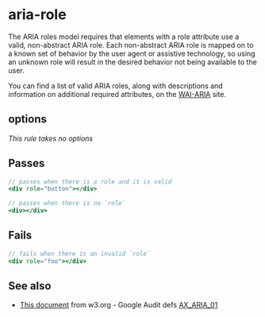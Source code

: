 # aria-role

The ARIA roles model requires that elements with a role attribute use a valid,
non-abstract ARIA role. Each non-abstract ARIA role is mapped on to a known set
of behavior by the user agent or assistive technology, so using an unknown role
will result in the desired behavior not being available to the user.

You can find a list of valid ARIA roles, along with descriptions and information
on additional required attributes, on the
[WAI-ARIA](http://www.w3.org/WAI/PF/aria/roles#roles_categorization) site.


## options

*This rule takes no options*

## Passes

```jsx harmony
// passes when there is a role and it is valid
<div role="button"></div>

// passes when there is no `role`
<div></div>
```

## Fails

```jsx harmony
// fails when there is an invalid `role`
<div role="foo"></div>
```

## See also

 - [This document](https://www.w3.org/WAI/PF/aria/roles) from w3.org - Google Audit defs [AX_ARIA_01](https://github.com/GoogleChrome/accessibility-developer-tools/wiki/Audit-defs#ax_aria_01)
